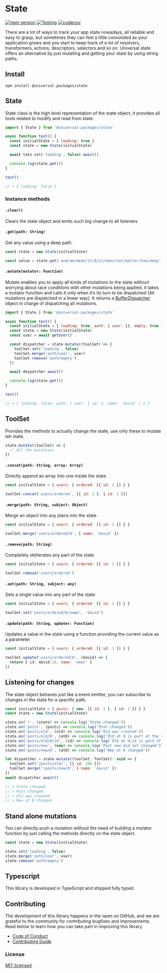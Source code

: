 # State

[![npm version](https://badge.fury.io/js/@universal-packages%2Fstate.svg)](https://www.npmjs.com/package/@universal-packages/state)
[![Testing](https://github.com/universal-packages/universal-state/actions/workflows/testing.yml/badge.svg)](https://github.com/universal-packages/universal-state/actions/workflows/testing.yml)
[![codecov](https://codecov.io/gh/universal-packages/universal-state/branch/main/graph/badge.svg?token=CXPJSN8IGL)](https://codecov.io/gh/universal-packages/universal-state)

There are a lot of ways to track your app state nowadays, all reliable and easy to grasp, but sometimes they can feel a little convoluted as your application grows and you start to keep track of a lot of resolvers, transformers, actions, descriptors, selectors and so on. Universal state offers an alternative by just mutating and getting your state by using string paths.

## Install

```shell
npm install @universal-packages/state
```

## State

State class is the high level representation of the state object, it provides all tools related to modify and read from state.

```js
import { State } from '@universal-packages/state'

async function test() {
  const initialState = { loading: true }
  const state = new State(initialState)

  await tate.set('loading', false).await()

  console.log(state.get())
}

test()

// > { loading: false }
```

### Instance methods

#### **`.clear()`**

Clears the state object and emits such big change to all listeners

#### **`.get(path: String)`**

Get any value using a deep path.

```js
const state = new State(initialState)

const value = state.get('and/am/mean/it/0/it/does/not/matter/how/deep')
```

#### **`.mutate(mutator: Function)`**

Mutate enables you to apply all kinds of mutations to the state without worrying about race conditions with other mutations being applied, it takes a mutator function and calls it only when it’s its turn to be dispatched (All mutations are dispatched in a linear way). It returns a [BufferDispatcher](https://github.com/universal-packages/universal-buffer-dispatcher) object in charge of dispatching all mutations.

```js
import { State } from '@universal-packages/state'

async function test() {
  const initialState = { loading: true, auth: { user: {}, empty: true } }
  const state = new State(initialState)
  const user = await getUser()

  const dispatcher = state.mutate((toolSet) => {
    toolSet.set('loading', false)
    toolSet.merge('auth/user', user)
    toolSet.remove('auth/empty')
  })

  await despatcher.await()

  console.log(state.get())
}

test()

// > { loading: false, auth: { user: { id: 1, name: 'david' } } }
```

## ToolSet

Provides the methods to actually change the state, use only these to mutate teh state.

```js
state.mutate((toolSet) => {
  // All the mutations
})
```

#### **`.concat(path: String, array: Array)`**

Directly append an array into one inside the state

```js
const initialState = { users: { ordered: [{ id: 1 }] } }

toolSet.concat('users/ordered', [{ id: 2 }, { id: 3 }])
```

#### **`.merge(path: String, subject: Object)`**

Merge an object into any place into the state

```js
const initialState = { users: { ordered: [{ id: 1 }] } }

toolSet.merge('users/ordered/0', { name: 'david' })
```

#### **`.remove(path: String)`**

Completely obliterates any part of the state

```js
const initialState = { users: { ordered: [{ id: 1 }] } }

toolSet.remove('users/ordered')
```

#### **`.set(path: String, subject: any)`**

Sets a single value into any part of the state

```js
const initialState = { users: { ordered: [{ id: 1 }] } }

toolSet.set('users/ordered/0/name', 'david')
```

#### **`.update(path: String, updater: Function)`**

Updates a value in the state using a function providing the current value as a parameter

```js
const initialState = { users: { ordered: [{ id: 1 }] } }

toolSet.update('users/ordered/0', (david) => {
  return { id: david.id, name: 'omar' }
})
```

## Listening for changes

The state object behaves just like a event emitter, you can subscribe to changes in the state for a specific path.

```js
const initialState = { posts: { new: [{ id: 1 }, { id: 2 }] } }
const state = new State(initialState)

state.on('*', (state) => console.log('State changed'))
state.on('posts', (posts) => console.log('Post changed'))
state.on('posts/old', (old) => console.log('Old was created'))
state.on('posts/old/0', (at0) => console.log('Old at 0 is part of the value set'))
state.on('posts/old/0/id', (id) => console.log('Old at 0/id is part of the value set'))
state.on('posts/new', (new) => console.log('Post new did not changed'))
state.on('posts/new/0', (at0) => console.log('New at 0 changed'))

let dispatcher = state.mutate((toolSet: ToolSet): void => {
  toolSet.set('/posts/old/', [{ id: 100 }])
  toolSet.merge('/posts/new/0', { name: 'david' })
})
await dispatcher.await()

// > State changed
// > Post changed
// > Old was created
// > New at 0 changed
```

## Stand alone mutations

You can directly push a mutation without the need of building a mutator function by just calling the methods directly on the state object.

```js
const state = new State(initialState)

state.set('loading', false)
state.merge('auth/user', user)
state.remove('auth/empty')
```

## Typescript

This library is developed in TypeScript and shipped fully typed.

## Contributing

The development of this library happens in the open on GitHub, and we are grateful to the community for contributing bugfixes and improvements. Read below to learn how you can take part in improving this library.

- [Code of Conduct](./CODE_OF_CONDUCT.md)
- [Contributing Guide](./CONTRIBUTING.md)

### License

[MIT licensed](./LICENSE).
